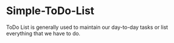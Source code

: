 # Simple-ToDo-List
ToDo List is generally used to maintain our day-to-day tasks or list everything that we have to do.
